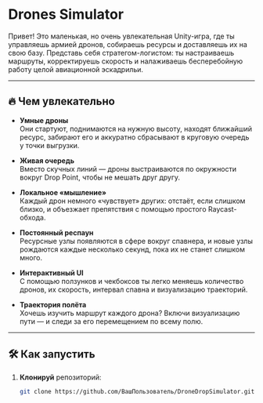 # Drones Simulator

Привет! Это маленькая, но очень увлекательная Unity-игра, где ты управляешь армией дронов, собираешь ресурсы и доставляешь их на свою базу. Представь себя стратегом-логистом: ты настраиваешь маршруты, корректируешь скорость и налаживаешь бесперебойную работу целой авиационной эскадрильи.

---

## 🔥 Чем увлекательно

- **Умные дроны**  
  Они стартуют, поднимаются на нужную высоту, находят ближайший ресурс, забирают его и аккуратно сбрасывают в круговую очередь у точки выгрузки.

- **Живая очередь**  
  Вместо скучных линий — дроны выстраиваются по окружности вокруг Drop Point, чтобы не мешать друг другу.

- **Локальное «мышление»**  
  Каждый дрон немного «чувствует» других: отстаёт, если слишком близко, и объезжает препятствия с помощью простого Raycast-обхода.

- **Постоянный респаун**  
  Ресурсные узлы появляются в сфере вокруг спавнера, и новые узлы рождаются каждые несколько секунд, пока их не станет слишком много.

- **Интерактивный UI**  
  С помощью ползунков и чекбоксов ты легко меняешь количество дронов, их скорость, интервал спавна и визуализацию траекторий.

- **Траектория полёта**  
  Хочешь изучить маршрут каждого дрона? Включи визуализацию пути — и следи за его перемещением по всему полю.

---

## 🛠 Как запустить

1. **Клонируй** репозиторий:  
   ```bash
   git clone https://github.com/ВашПользователь/DroneDropSimulator.git
